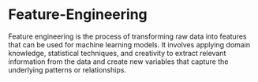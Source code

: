 # Feature-Engineering
Feature engineering is the process of transforming raw data into features that can be used for machine learning models.
 It involves applying domain knowledge, statistical techniques, and creativity to extract relevant information from the data and create new variables that capture the underlying patterns or relationships. 
